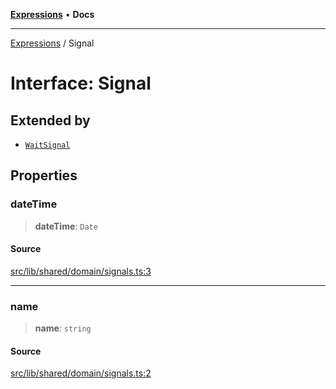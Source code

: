 [**Expressions**](../README.md) • **Docs**

***

[Expressions](../README.md) / Signal

# Interface: Signal

## Extended by

- [`WaitSignal`](WaitSignal.md)

## Properties

### dateTime

> **dateTime**: `Date`

#### Source

[src/lib/shared/domain/signals.ts:3](https://github.com/data7expressions/3xpr/blob/7acee0c2886cdd6f6b6d4a83a1fd843738c9d027/src/lib/shared/domain/signals.ts#L3)

***

### name

> **name**: `string`

#### Source

[src/lib/shared/domain/signals.ts:2](https://github.com/data7expressions/3xpr/blob/7acee0c2886cdd6f6b6d4a83a1fd843738c9d027/src/lib/shared/domain/signals.ts#L2)
